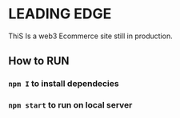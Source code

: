 # LEADING EDGE

ThiS Is a web3 Ecommerce site still in production.

## How to RUN

### `npm I` to install dependecies

### `npm start` to run on local server
